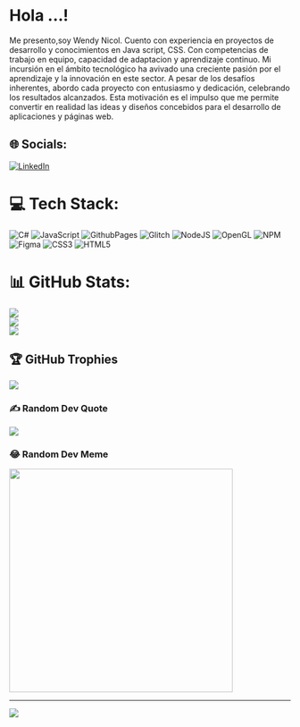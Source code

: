 # Hola ...!
Me presento,soy  Wendy Nicol.
Cuento con experiencia en proyectos de desarrollo y  conocimientos en Java script, CSS. Con competencias de trabajo en equipo, capacidad de adaptacion y aprendizaje continuo.
Mi incursión en el ámbito tecnológico ha avivado una creciente pasión por el aprendizaje y la innovación en este sector. A pesar de los desafíos inherentes, abordo cada proyecto con entusiasmo y dedicación, celebrando los resultados alcanzados. Esta motivación es el impulso que me permite convertir en realidad las ideas y diseños concebidos para el desarrollo de aplicaciones y páginas web.

## 🌐 Socials:
[![LinkedIn](https://img.shields.io/badge/LinkedIn-%230077B5.svg?logo=linkedin&logoColor=white)](https://linkedin.com/in/https://www.linkedin.com/in/wendy-nicol-perez-sandoval-7728682ab/) 

# 💻 Tech Stack:
![C#](https://img.shields.io/badge/c%23-%23239120.svg?style=for-the-badge&logo=csharp&logoColor=white) ![JavaScript](https://img.shields.io/badge/javascript-%23323330.svg?style=for-the-badge&logo=javascript&logoColor=%23F7DF1E) ![GithubPages](https://img.shields.io/badge/github%20pages-121013?style=for-the-badge&logo=github&logoColor=white) ![Glitch](https://img.shields.io/badge/glitch-%233333FF.svg?style=for-the-badge&logo=glitch&logoColor=white) ![NodeJS](https://img.shields.io/badge/node.js-6DA55F?style=for-the-badge&logo=node.js&logoColor=white) ![OpenGL](https://img.shields.io/badge/OpenGL-%23FFFFFF.svg?style=for-the-badge&logo=opengl) ![NPM](https://img.shields.io/badge/NPM-%23CB3837.svg?style=for-the-badge&logo=npm&logoColor=white) ![Figma](https://img.shields.io/badge/figma-%23F24E1E.svg?style=for-the-badge&logo=figma&logoColor=white) ![CSS3](https://img.shields.io/badge/css3-%231572B6.svg?style=for-the-badge&logo=css3&logoColor=white) ![HTML5](https://img.shields.io/badge/html5-%23E34F26.svg?style=for-the-badge&logo=html5&logoColor=white)
# 📊 GitHub Stats:
![](https://github-readme-stats.vercel.app/api?username=Nikol-0207&theme=dark&hide_border=false&include_all_commits=true&count_private=true)<br/>
![](https://github-readme-streak-stats.herokuapp.com/?user=Nikol-0207&theme=dark&hide_border=false)<br/>
![](https://github-readme-stats.vercel.app/api/top-langs/?username=Nikol-0207&theme=dark&hide_border=false&include_all_commits=true&count_private=true&layout=compact)

## 🏆 GitHub Trophies
![](https://github-profile-trophy.vercel.app/?username=Nikol-0207&theme=onedark&no-frame=false&no-bg=false&margin-w=4)

### ✍️ Random Dev Quote
![](https://quotes-github-readme.vercel.app/api?type=horizontal&theme=radical)

### 😂 Random Dev Meme
<img src='https://randommeme-five.vercel.app/' style="height: 400px;"/>

---
[![](https://visitcount.itsvg.in/api?id=Nikol-0207&icon=9&color=0)](https://visitcount.itsvg.in)

<!-- Proudly created with GPRM ( https://gprm.itsvg.in ) -->
